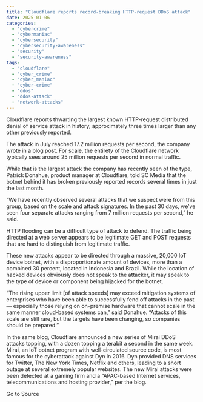 ```yaml
---
title: "Cloudflare reports record-breaking HTTP-request DDoS attack"
date: 2025-01-06
categories: 
  - "cybercrime"
  - "cybermaniac"
  - "cybersecurity"
  - "cybersecurity-awareness"
  - "security"
  - "security-awareness"
tags: 
  - "cloudflare"
  - "cyber_crime"
  - "cyber_maniac"
  - "cyber-crime"
  - "ddos"
  - "ddos-attack"
  - "network-attacks"
---
```


Cloudflare reports thwarting the largest known HTTP-request distributed denial of service attack in history, approximately three times larger than any other previously reported.

The attack in July reached 17.2 million requests per second, the company wrote in a blog post. For scale, the entirety of the Cloudflare network typically sees around 25 million requests per second in normal traffic.

While that is the largest attack the company has recently seen of the type, Patrick Donahue, product manager at Cloudflare, told SC Media that the botnet behind it has broken previously reported records several times in just the last month.

“We have recently observed several attacks that we suspect were from this group, based on the scale and attack signatures. In the past 30 days, we’ve seen four separate attacks ranging from 7 million requests per second,” he said.

HTTP flooding can be a difficult type of attack to defend. The traffic being directed at a web server appears to be legitimate GET and POST requests that are hard to distinguish from legitimate traffic.

These new attacks appear to be directed through a massive, 20,000 IoT device botnet, with a disproportionate amount of devices, more than a combined 30 percent, located in Indonesia and Brazil. While the location of hacked devices obviously does not speak to the attacker, it may speak to the type of device or component being hijacked for the botnet.

“The rising upper limit \[of attack speeds\] may exceed mitigation systems of enterprises who have been able to successfully fend off attacks in the past — especially those relying on on-premise hardware that cannot scale in the same manner cloud-based systems can,” said Donahue. “Attacks of this scale are still rare, but the targets have been changing, so companies should be prepared.”

In the same blog, Cloudflare announced a new series of Mirai DDoS attacks topping, with a dozen topping a terabit a second in the same week. Mirai, an IoT botnet program with well-circulated source code, is most famous for the cyberattack against Dyn in 2016. Dyn provided DNS services for Twitter, The New York Times, Netflix and others, leading to a short outage at several extremely popular websites. The new Mirai attacks were been detected at a gaming firm and a “APAC-based Internet services, telecommunications and hosting provider,” per the blog.

Go to Source
